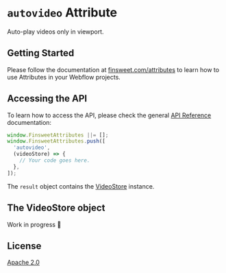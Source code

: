 # `autovideo` Attribute

Auto-play videos only in viewport.

## Getting Started

Please follow the documentation at [finsweet.com/attributes](https://www.finsweet.com/attributes) to learn how to use Attributes in your Webflow projects.

## Accessing the API

To learn how to access the API, please check the general [API Reference](../attributes/README.md#api-reference) documentation:

```javascript
window.FinsweetAttributes ||= [];
window.FinsweetAttributes.push([
  'autovideo',
  (videoStore) => {
    // Your code goes here.
  },
]);
```

The `result` object contains the [VideoStore](#the-videostore-object) instance.

## The VideoStore object

Work in progress 🚧

## License

[Apache 2.0](../../LICENSE.md)
